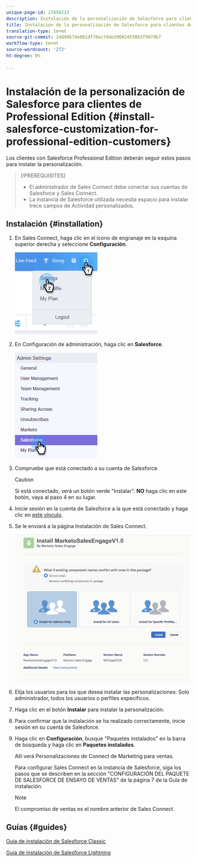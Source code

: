 ```yaml
---
unique-page-id: 27656223
description: Instalación de la personalización de Salesforce para clientes de Professional Edition - Documentos de marketing - Documentación del producto
title: Instalación de la personalización de Salesforce para clientes de Professional Edition
translation-type: tm+mt
source-git-commit: 1dd80b7de801df78ac7dde39002455063f9979b7
workflow-type: tm+mt
source-wordcount: '272'
ht-degree: 0%

---
```



# Instalación de la personalización de Salesforce para clientes de Professional Edition {#install-salesforce-customization-for-professional-edition-customers}

Los clientes con Salesforce Professional Edition deberán seguir estos pasos para instalar la personalización.

>[!PREREQUISITES]
>
>* El administrador de Sales Connect debe conectar sus cuentas de Salesforce y Sales Connect.
>* La instancia de Salesforce utilizada necesita espacio para instalar trece campos de Actividad personalizados.


## Instalación {#installation}

1. En Sales Connect, haga clic en el icono de engranaje en la esquina superior derecha y seleccione **Configuración**.

   ![](assets/one-4.png)

1. En Configuración de administración, haga clic en **Salesforce**.

   ![](assets/two-4.png)

1. Compruebe que está conectado a su cuenta de Salesforce.

   >[!CAUTION]
   >
   >Si está conectado, verá un botón verde &quot;Instalar&quot;. **NO** haga clic en este botón, vaya al paso 4 en su lugar.

1. Inicie sesión en la cuenta de Salesforce a la que está conectado y haga clic en [este vínculo](https://login.salesforce.com/packaging/installPackage.apexp?p0=04t0b000001oWEZ).
1. Se le enviará a la página Instalación de Sales Connect.

   ![](assets/install-package.png)

1. Elija los usuarios para los que desea instalar las personalizaciones: Solo administrador, todos los usuarios o perfiles específicos.
1. Haga clic en el botón **Instalar** para instalar la personalización.
1. Para confirmar que la instalación se ha realizado correctamente, inicie sesión en su cuenta de Salesforce.
1. Haga clic en **Configuración**, busque &quot;Paquetes instalados&quot; en la barra de búsqueda y haga clic en **Paquetes instalados**.

   Allí verá Personalizaciones de Connect de Marketing para ventas.

   Para configurar Sales Connect en la instancia de Salesforce, siga los pasos que se describen en la sección &quot;CONFIGURACIÓN DEL PAQUETE DE SALESFORCE DE ENSAYO DE VENTAS&quot; de la página 7 de la Guía de instalación.

   >[!NOTE]
   >
   >El compromiso de ventas es el nombre anterior de Sales Connect.

## Guías {#guides}

[Guía de instalación de Salesforce Classic](http://s3.amazonaws.com/tout-user-store/salesforce/assets/Marketo+Sales+Engage+For+Salesforce_+Installation+and+Success+Guide.pdf)

[Guía de instalación de Salesforce Lightning](http://s3.amazonaws.com/tout-user-store/salesforce/assets/SF+Guide+for+Lightning.pdf)
